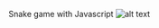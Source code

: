 Snake game with Javascript
![alt text](https://github.com/[kjpavs]/[snake-game-with-javascript]/blob/[main]/demoimage.jpg?raw=true)
